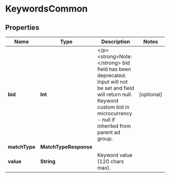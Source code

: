 

# KeywordsCommon


## Properties

Name | Type | Description | Notes
------------ | ------------- | ------------- | -------------
**bid** | **Int** | &lt;/p&gt;&lt;strong&gt;Note:&lt;/strong&gt; bid field has been deprecated. Input will not be set and field will return null. Keyword custom bid in microcurrency - null if inherited from parent ad group. |  [optional]
**matchType** | **MatchTypeResponse** |  | 
**value** | **String** | Keyword value (120 chars max). | 



